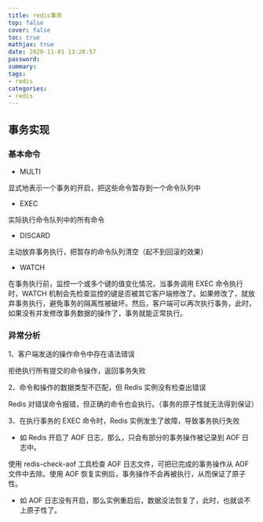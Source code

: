```yaml
---
title: redis事务
top: false
cover: false
toc: true
mathjax: true
date: 2020-11-01 13:28:57
password:
summary:
tags:
- redis
categories:
- redis
---
```


## 事务实现

### 基本命令

- MULTI

显式地表示一个事务的开启，把这些命令暂存到一个命令队列中

- EXEC 

实际执行命令队列中的所有命令

- DISCARD

主动放弃事务执行，把暂存的命令队列清空（起不到回滚的效果）

- WATCH

在事务执行前，监控一个或多个键的值变化情况，当事务调用 EXEC 命令执行时，WATCH 机制会先检查监控的键是否被其它客户端修改了。如果修改了，就放弃事务执行，避免事务的隔离性被破坏。然后，客户端可以再次执行事务，此时，如果没有并发修改事务数据的操作了，事务就能正常执行。

### 异常分析

1、客户端发送的操作命令中存在语法错误

拒绝执行所有提交的命令操作，返回事务失败

2、命令和操作的数据类型不匹配，但 Redis 实例没有检查出错误

Redis 对错误命令报错，但正确的命令也会执行。（事务的原子性就无法得到保证）

3、在执行事务的 EXEC 命令时，Redis 实例发生了故障，导致事务执行失败

- 如 Redis 开启了 AOF 日志，那么，只会有部分的事务操作被记录到 AOF 日志中。

使用 redis-check-aof 工具检查 AOF 日志文件，可把已完成的事务操作从 AOF 文件中去除。使用 AOF 恢复实例后，事务操作不会再被执行，从而保证了原子性。

- 如 AOF 日志没有开启，那么实例重启后，数据没法恢复了，此时，也就谈不上原子性了。